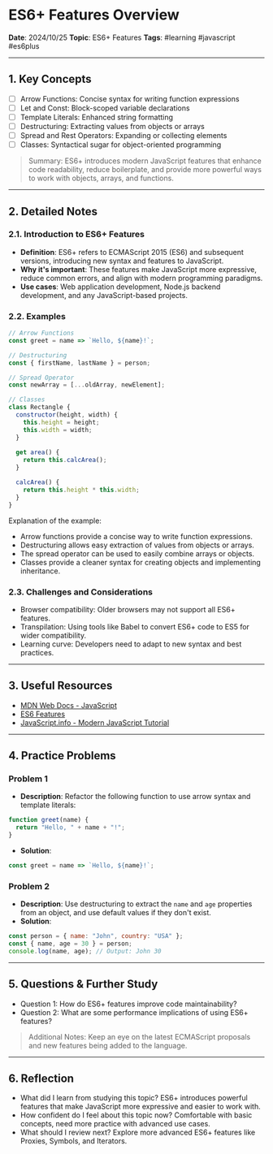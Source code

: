 # ES6+ Features Overview

**Date**: 2024/10/25
**Topic**: ES6+ Features
**Tags**: #learning #javascript #es6plus

---

## 1. Key Concepts

- [ ] Arrow Functions: Concise syntax for writing function expressions
- [ ] Let and Const: Block-scoped variable declarations
- [ ] Template Literals: Enhanced string formatting
- [ ] Destructuring: Extracting values from objects or arrays
- [ ] Spread and Rest Operators: Expanding or collecting elements
- [ ] Classes: Syntactical sugar for object-oriented programming

> Summary: ES6+ introduces modern JavaScript features that enhance code readability, reduce boilerplate, and provide more powerful ways to work with objects, arrays, and functions.

---

## 2. Detailed Notes

### 2.1. Introduction to ES6+ Features

- **Definition**: ES6+ refers to ECMAScript 2015 (ES6) and subsequent versions, introducing new syntax and features to JavaScript.
- **Why it's important**: These features make JavaScript more expressive, reduce common errors, and align with modern programming paradigms.
- **Use cases**: Web application development, Node.js backend development, and any JavaScript-based projects.

### 2.2. Examples

```javascript
// Arrow Functions
const greet = name => `Hello, ${name}!`;

// Destructuring
const { firstName, lastName } = person;

// Spread Operator
const newArray = [...oldArray, newElement];

// Classes
class Rectangle {
  constructor(height, width) {
    this.height = height;
    this.width = width;
  }
  
  get area() {
    return this.calcArea();
  }

  calcArea() {
    return this.height * this.width;
  }
}
```

Explanation of the example:

- Arrow functions provide a concise way to write function expressions.
- Destructuring allows easy extraction of values from objects or arrays.
- The spread operator can be used to easily combine arrays or objects.
- Classes provide a cleaner syntax for creating objects and implementing inheritance.

### 2.3. Challenges and Considerations

- Browser compatibility: Older browsers may not support all ES6+ features.
- Transpilation: Using tools like Babel to convert ES6+ code to ES5 for wider compatibility.
- Learning curve: Developers need to adapt to new syntax and best practices.

---

## 3. Useful Resources

- [MDN Web Docs - JavaScript](https://developer.mozilla.org/en-US/docs/Web/JavaScript)
- [ES6 Features](https://es6-features.org/)
- [JavaScript.info - Modern JavaScript Tutorial](https://javascript.info/)

---

## 4. Practice Problems

### Problem 1

- **Description**: Refactor the following function to use arrow syntax and template literals:

```javascript
function greet(name) {
  return "Hello, " + name + "!";
}
```

- **Solution**:

```javascript
const greet = name => `Hello, ${name}!`;
```

### Problem 2

- **Description**: Use destructuring to extract the `name` and `age` properties from an object, and use default values if they don't exist.
- **Solution**:

```javascript
const person = { name: "John", country: "USA" };
const { name, age = 30 } = person;
console.log(name, age); // Output: John 30
```

---

## 5. Questions & Further Study

- Question 1: How do ES6+ features improve code maintainability?
- Question 2: What are some performance implications of using ES6+ features?

> Additional Notes: Keep an eye on the latest ECMAScript proposals and new features being added to the language.

---

## 6. Reflection

- What did I learn from studying this topic? ES6+ introduces powerful features that make JavaScript more expressive and easier to work with.
- How confident do I feel about this topic now? Comfortable with basic concepts, need more practice with advanced use cases.
- What should I review next? Explore more advanced ES6+ features like Proxies, Symbols, and Iterators.
